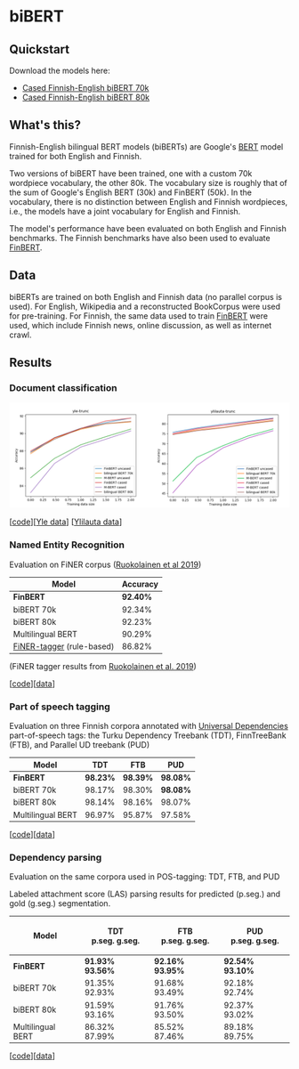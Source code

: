 # biBERT

## Quickstart

Download the models here:

* [Cased Finnish-English biBERT 70k](http://dl.turkunlp.org/iwpt2020/berts/bibert-70k-base-cased/)
* [Cased Finnish-English biBERT 80k](http://dl.turkunlp.org/iwpt2020/berts/bibert-80k-base-cased/)

## What's this?

Finnish-English bilingual BERT models (biBERTs) are Google's [BERT](https://github.com/google-research/bert) model trained for both English and Finnish.

Two versions of biBERT have been trained, one with a custom 70k wordpiece vocabulary, the other 80k. The vocabulary size is roughly that of the sum of Google's English BERT (30k) and FinBERT (50k). In the vocabulary, there is no distinction between English and Finnish wordpieces, i.e., the models have a joint vocabulary for English and Finnish.

The model's performance have been evaluated on both English and Finnish benchmarks. The Finnish benchmarks have also been used to evaluate [FinBERT](https://github.com/TurkuNLP/FinBERT).

## Data

biBERTs are trained on both English and Finnish data (no parallel corpus is used). For English, Wikipedia and a reconstructed BookCorpus were used for pre-training. For Finnish, the same data used to train [FinBERT](https://github.com/TurkuNLP/FinBERT) were used, which include Finnish news, online discussion, as well as internet crawl.

## Results

### Document classification

![learning curves for Yle and Ylilauta document classification](https://raw.githubusercontent.com/TurkuNLP/biBERT/master/img/yle-ylilauta-curves.png)

[[code](https://github.com/spyysalo/finbert-text-classification)][[Yle data](https://github.com/spyysalo/yle-corpus)] [[Ylilauta data](https://github.com/spyysalo/ylilauta-corpus)]

### Named Entity Recognition

Evaluation on FiNER corpus ([Ruokolainen et al 2019](https://arxiv.org/abs/1908.04212))

| Model        | Accuracy |
|--------------------|----------|
| **FinBERT**  | **92.40%** |
| biBERT 70k | 92.34% |
| biBERT 80k | 92.23% |
| Multilingual BERT | 90.29% |
| [FiNER-tagger](https://github.com/Traubert/FiNer-rules) (rule-based) | 86.82%      |

(FiNER tagger results from [Ruokolainen et al. 2019](https://arxiv.org/pdf/1908.04212.pdf))

[[code](https://github.com/jouniluoma/keras-bert-ner)][[data](https://github.com/mpsilfve/finer-data)]

### Part of speech tagging

Evaluation on three Finnish corpora annotated with [Universal Dependencies](https://universaldependencies.org/) part-of-speech tags: the Turku Dependency Treebank (TDT), FinnTreeBank (FTB), and Parallel UD treebank (PUD)

| Model             |     TDT     |     FTB     |     PUD     |
|-------------------|-------------|-------------|-------------|
| **FinBERT**       | **98.23%**  | **98.39%**  | **98.08%**  |
| biBERT 70k	    |   98.17%    |   98.30%    | **98.08%**  |
| biBERT 80k	    |   98.14%    |   98.16%    |   98.07%    |
| Multilingual BERT |   96.97%    |   95.87%    |   97.58%    |

[[code](https://github.com/spyysalo/bert-pos)][[data](http://hdl.handle.net/11234/1-2837)]

### Dependency parsing

Evaluation on the same corpora used in POS-tagging: TDT, FTB, and PUD

Labeled attachment score (LAS) parsing results for predicted (p.seg.) and gold (g.seg.) segmentation.

|       Model       |   <p>TDT<br>p.seg. g.seg.</p>   |   <p>FTB<br>p.seg. g.seg.</p>   |   <p>PUD<br>p.seg. g.seg.</p>   |
|-------------------|-------------------|-------------------|-------------------|
| **FinBERT**       | **91.93% 93.56%** | **92.16% 93.95%** | **92.54% 93.10%** |
| biBERT 70k	    |   91.35% 92.93%   |   91.68% 93.49%   |   92.18% 92.74%   |
| biBERT 80k	    |   91.59% 93.16%   |   91.76% 93.50%   |   92.37% 93.02%   |
| Multilingual BERT |   86.32% 87.99%   |   85.52% 87.46%   |   89.18% 89.75%   |

[[code](https://github.com/jmnybl/udify/)][[data](http://hdl.handle.net/11234/1-2837)]